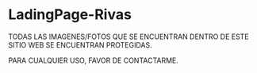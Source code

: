 # LadingPage-Rivas

TODAS LAS IMAGENES/FOTOS QUE SE ENCUENTRAN DENTRO DE ESTE SITIO WEB SE ENCUENTRAN PROTEGIDAS. 

PARA CUALQUIER USO, FAVOR DE CONTACTARME.
